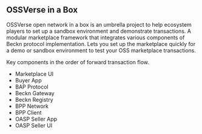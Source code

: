 ## OSSVerse in a Box

OSSVerse open network in a box is an umbrella project to help ecosystem players to set up a sandbox environment and demonstrate transactions. A modular marketplace framework that integrates various components of Beckn protocol implementation. Lets you set up the marketplace quickly for a demo or sandbox environment to test your OSS marketplace transactions.

Key components in the order of forward transaction flow.

- Marketplace UI
- Buyer App
- BAP Protocol
- Beckn Gateway
- Beckn Registry
- BPP Network
- BPP Client
- OASP Seller App
- OASP Seller UI